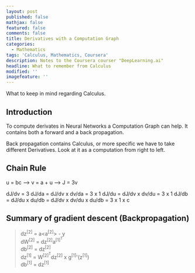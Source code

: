 ```yaml
---
layout: post
published: false
mathjax: false
featured: false
comments: false
title: Derivatives with a Computation Graph
categories:
  - Mathematics
tags: 'Calculus, Mathematics, Coursera'
description: Notes to the Coursera courser "DeepLearning.ai"
headline: What to remember from Calculus
modified: ''
imagefeature: ''
---
```

What to keep in mind regarding Calculus.

## Introduction
To compute derivates in Neural Networks a Computation Graph can help. It contains both a forward and a back propagation.

Back propagation contains Calculus, or more specific we have to take different Derivatives. Look at it as a computation from right to left.

## Chain Rule
u = bc --> v = a + u --> J = 3v

dJ/dv = 3
dJ/da = dJ/dv x dv/da = 3 x 1
dJ/du = dJ/dv x dv/du = 3 x 1
dJ/db = dJ/du x du/db = dJ/dv x dv/du x du/db = 3 x 1 x c

## Summary of gradient descent (Backpropagation)
>dz<sup>[2]</sup> = a<a<sup>[2]</sup>> - y <br>
>dW<sup>[2]</sup> = dz<sup>[2]</sup>a<sup>[1]<sup>T</sup> </sup> <br>
>db<sup>[2]</sup> = dz<sup>[2]</sup> <br>
dz<sup>[1]</sup> = W<sup>[2]<sup>T</sup></sup>dz<sup>[2]</sup> x g<sup>[1]</sup>'(z<sup>[1]</sup>) <br>
db<sup>[1]</sup> = dz<sup>[1]</sup> <br>